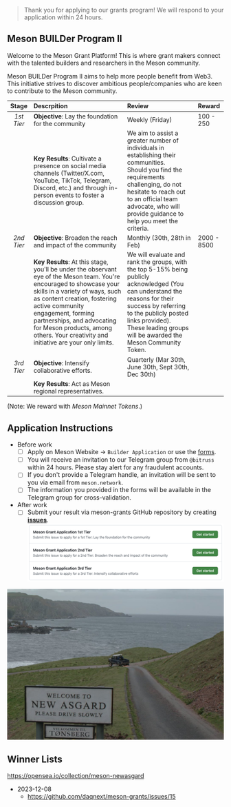 > Thank you for applying to our grants program! We will respond to your application within 24 hours.

## Meson BUILDer Program II

Welcome to the Meson Grant Platform! This is where grant makers connect with the talented builders and researchers in the Meson community.

Meson BUILDer Program II aims to help more people benefit from Web3.
This initiative strives to discover ambitious people/companies who are keen to contribute to the Meson community.

| **Stage**  | **Descrpition**                                                                                                                                                                                                                                                                                                                                   | **Review**                                                                                                                                                                                                                                                      | **Reward**  | 
|:----------:|:--------------------------------------------------------------------------------------------------------------------------------------------------------------------------------------------------------------------------------------------------------------------------------------------------------------------------------------------------|:----------------------------------------------------------------------------------------------------------------------------------------------------------------------------------------------------------------------------------------------------------------|:------------|
| *1st Tier* | **Objective**: Lay the foundation for the community                                                                                                                                                                                                                                                                                               | Weekly (Friday)                                                                                                                                                                                                                                                 | 100 - 250   |
|            | **Key Results**: Cultivate a presence on social media channels (Twitter/X.com, YouTube, TikTok, Telegram, Discord, etc.) and through in-person events to foster a discussion group.                                                                                                                                                               | We aim to assist a greater number of individuals in establishing their communities. <br/>Should you find the requirements challenging, do not hesitate to reach out to an official team advocate, who will provide guidance to help you meet the criteria.      |             |
| *2nd Tier* | **Objective**: Broaden the reach and impact of the community                                                                                                                                                                                                                                                                                      | Monthly (30th, 28th in Feb)                                                                                                                                                                                                                                     | 2000 - 8500 |
|            | **Key Results**: At this stage, you'll be under the observant eye of the Meson team. You're encouraged to showcase your skills in a variety of ways, such as content creation, fostering active community engagement, forming partnerships, and advocating for Meson products, among others. Your creativity and initiative are your only limits. | We will evaluate and rank the groups, with the top 5-15% being publicly acknowledged (You can understand the reasons for their success by referring to the publicly posted links provided).<br/>These leading groups will be awarded the Meson Community Token. |             |
| *3rd Tier* | **Objective**: Intensify collaborative efforts.                                                                                                                                                                                                                                                                                                   | Quarterly (Mar 30th, June 30th, Sept 30th, Dec 30th)                                                                                                                                                                                                            |             |
|            | **Key Results**: Act as Meson regional representatives.                                                                                                                                                                                                                                                                                           |                                                                                                                                                                                                                                                                 |             |

(Note: We reward with *Meson Mainnet Tokens*.)

## Application Instructions
- Before work
  - [ ] Apply on Meson Website -> `Builder Application` or use the [forms](https://t.co/ZGh5KXofiq).
  - [ ] You will receive an invitation to our Telegram group from `@bitruss` within 24 hours. Please stay alert for any fraudulent accounts.
  - [ ] If you don't provide a Telegram handle, an invitation will be sent to you via email from `meson.network`.
  - [ ] The information you provided in the forms will be available in the Telegram group for cross-validation.
- After work
  - [ ] Submit your result via meson-grants GitHub repository by creating [**issues**](https://github.com/daqnext/meson-grants/issues/new/choose).
![Submissions](./assets/asgard-sumit.png)

![Image](./assets/new-asgard.jpg)

## Winner Lists
https://opensea.io/collection/meson-newasgard

- 2023-12-08
  - https://github.com/daqnext/meson-grants/issues/15
